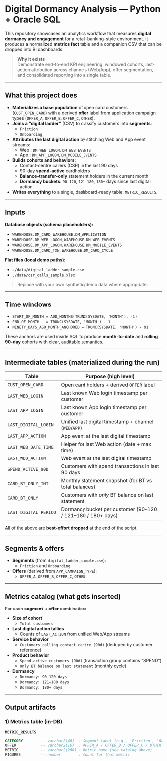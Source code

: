 # Digital Dormancy Analysis — Python + Oracle SQL 

This repository showcases an analytics workflow that measures **digital dormancy and engagement** for a retail-banking–style environment. It produces a normalized **metrics fact** table and a companion CSV that can be dropped into BI dashboards.

> **Why it exists**  
> Demonstrate end-to-end KPI engineering: windowed cohorts, last-action attribution across channels (Web/App), offer segmentation, and consolidated reporting into a single table.

---

## What this project does

- **Materializes a base population** of open card customers (`CUST_OPEN_CARD`) with a derived **offer** label from application campaign types (`OFFER_A`, `OFFER_B`, `OFFER_C`, `OTHER`).
- **Joins a “digital ladder”** (CSV) to classify customers into **segments**:
  - `Friction` 
  - `Onboarding` 
- **Attributes the last digital action** by stitching Web and App event streams:
  - Web : `DM_WEB_LOGON`, `DM_WEB_EVENTS`
  - App : `DM_APP_LOGON`, `DM_MOBILE_EVENTS`
- **Builds cohorts and behaviors**:
  - Contact-centre callers (CSR) in the last 90 days 
  - 90-day **spend-active** cardholders
  - **Balance-transfer-only** statement holders in the current month
  - **Dormancy buckets**: `90–120`, `121–180`, `180+` days since last digital action
- **Writes everything** to a single, dashboard-ready table: `METRIC_RESULTS`.

---

## Inputs 

**Database objects (schema placeholders):**
- `WAREHOUSE.DM_CARD`, `WAREHOUSE.DM_APPLICATION`
- `WAREHOUSE.DM_WEB_LOGON`, `WAREHOUSE.DM_WEB_EVENTS`
- `WAREHOUSE.DM_APP_LOGON`, `WAREHOUSE.DM_MOBILE_EVENTS`
- `WAREHOUSE.DM_CARD_TXN`, `WAREHOUSE.DM_CARD_CYCLE`

**Flat files (local demo paths):**
- `./data/digital_ladder_sample.csv`
- `./data/csr_calls_sample.xlsx`

> Replace with your own synthetic/demo data where appropriate.

---

## Time windows

- `START_OF_MONTH = ADD_MONTHS(TRUNC(SYSDATE, 'MONTH'), -1)`
- `END_OF_MONTH   = TRUNC(SYSDATE, 'MONTH') - 1`
- `NINETY_DAYS_AGO_MONTH_ANCHORED = TRUNC(SYSDATE, 'MONTH') - 91`

These anchors are used inside SQL to produce **month-to-date** and **rolling 90-day** cohorts with clear, auditable semantics.

---

## Intermediate tables (materialized during the run)

| Table                     | Purpose (high level)                                                               |
|---------------------------|-------------------------------------------------------------------------------------|
| `CUST_OPEN_CARD`          | Open card holders + derived `OFFER` label                                           |
| `LAST_WEB_LOGIN`          | Last known Web login timestamp per customer                                         |
| `LAST_APP_LOGIN`          | Last known App login timestamp per customer                                         |
| `LAST_DIGITAL_LOGIN`      | Unified last digital timestamp + channel (`WEB`/`APP`)                              |
| `LAST_APP_ACTION`         | App event at the last digital timestamp                                             |
| `LAST_WEB_DATE_TIME`      | Helper for last Web action (date + max time)                                       |
| `LAST_WEB_ACTION`         | Web event at the last digital timestamp                                             |
| `SPEND_ACTIVE_90D`        | Customers with spend transactions in last 90 days                                   |
| `CARD_BT_ONLY_INT`        | Monthly statement snapshot (for BT vs total balances)                               |
| `CARD_BT_ONLY`            | Customers with *only* BT balance on last statement                                  |
| `LAST_DIGITAL_PERIOD`     | Dormancy bucket per customer (90–120 / 121–180 / 180+ days)                         |

All of the above are **best-effort dropped** at the end of the script.

---

## Segments & offers

- **Segments** (from `digital_ladder_sample.csv`):
  - `Friction` and `Onboarding`
- **Offers** (derived from `APP_CAMPAIGN_TYPE`):
  - `OFFER_A`, `OFFER_B`, `OFFER_C`, `OTHER`

---

## Metrics catalog (what gets inserted)

For each **segment** × **offer** combination:

- **Size of cohort**
  - `Total customers`
- **Last digital action tallies**
  - Counts of `LAST_ACTION` from unified Web/App streams
- **Service behavior**
  - `Customers calling contact centre (90d)` (deduped by customer reference)
- **Product behavior**
  - `Spend-active customers (90d)` (transaction group contains “SPEND”)
  - `Only BT balance on last statement` (monthly cycle)
- **Dormancy**
  - `Dormancy: 90–120 days`
  - `Dormancy: 121–180 days`
  - `Dormancy: 180+ days`

---

## Output artifacts

### 1) Metrics table (in-DB)

**`METRIC_RESULTS`**

```sql
CATEGORY        -- varchar2(40)  : Segment label (e.g., 'Friction', 'Onboarding')
OFFER           -- varchar2(16)  : OFFER_A / OFFER_B / OFFER_C / OTHER
METRIC          -- varchar2(200) : Metric name (see catalog above)
FIGURES         -- number        : Count for that metric
